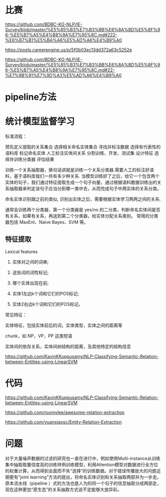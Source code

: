 # 比赛

https://github.com/BDBC-KG-NLP/IE-Survey/blob/master/%E5%85%B3%E7%B3%BB%E6%8A%BD%E5%8F%96-%E5%B7%A5%E4%B8%9A%E7%95%8C.md#222-%E6%B7%B1%E5%BA%A6%E5%AD%A6%E4%B9%A0

https://posts.careerengine.us/p/5f0b03ec13dd372a63c5252e

https://github.com/BDBC-KG-NLP/IE-Survey/blob/master/%E5%85%B3%E7%B3%BB%E6%8A%BD%E5%8F%96-%E5%B7%A5%E4%B8%9A%E7%95%8C.md#22-%E7%9B%91%E7%9D%A3%E5%AD%A6%E4%B9%A0



# pipeline方法




# 统计模型监督学习
标准流程：

预先定义提取的关系集合
选择相关命名实体集合
寻找并标注数据
选择有代表性的语料库
标记命名实体
人工标注实体间关系
分割训练、开发、测试集
设计特征
选择并训练分类器
评估结果

训练一个关系抽取器，换句话讲就是训练一个关系分类器.需要人工的标注好语料，基于语料库我们一共有多少种关系.
当模型训练好了之后，给它一个包含两个实体的句子，我们通过特征提取生成一个句子向量，通过根据语料数据训练出的关系抽取器来判定该句子应当分到哪一类中去，从而完成句子中两实体的关系分类。

命名实体识别跟之前的类似, 识别出实体之后，需要根据实体学习两两之间的关系.

通常会训练两个分类器，第一个分类器是 yes/no 的二分类，判断命名实体间是否有关系，如果有关系，再送到第二个分类器，给实体分配关系类别。
常用的分类器包括 MaxEnt、Naive Bayes、SVM 等。

## 特征提取

Lexical features
1. 实体对之间的词串;

2. 这些词的词性标记;

3. 哪个实体出现在前;

4. 实体1左边k个词和它们的POS标记;

5. 实体2右边k个词和它们的POS标记。


常见特征：

实体特征，包括实体前后的词，实体类型，实体之间的距离等

chunk，如 NP，VP，PP 这类短语

实体间的依存关系，实体间树结构的距离，及其他特定的结构信息

https://github.com/KavinKKuppusamy/NLP-Classifying-Semantic-Relation-between-Entities-using-LinearSVM


# 代码
https://github.com/KavinKKuppusamy/NLP-Classifying-Semantic-Relation-between-Entities-using-LinearSVM

https://github.com/roomylee/awesome-relation-extraction

https://github.com/yuanxiaosc/Entity-Relation-Extraction


# 问题

对于大量噪声数据的过滤的研究也一直在进行中，例如使用Multi-instance从训练集中抽取取置信度高的训练样例训练模型，利用Attention模型对数据进行全方位的权重计算，从而得到全面而不失“选择”的训练数据。对于错误传播放大的问题近期更有“joint learning”方法的提出，将命名实体识别和关系抽取两部并为一步走。原本流水线（pipeline ）式的方法也是人为的将一个句子的信息抽取分成两部走，现在这种更加“原生态”的关系抽取方式说不定能够大放异彩。
